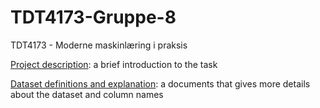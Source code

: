 # TDT4173-Gruppe-8
TDT4173 - Moderne maskinlæring i praksis

[Project description](Machine_learning_task_for_TDT4173.pdf): a brief introduction to the task

[Dataset definitions and explanation](Dataset_definitions_and_explanation.pdf): a documents that gives more details about the dataset and column names

